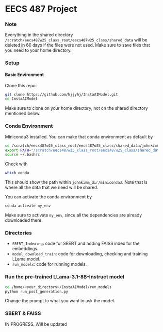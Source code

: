 # EECS 487 Project

### Note
Everything in the shared directory `/scratch/eecs487w25_class_root/eecs487w25_class/shared_data` will be deleted in 60 days if the files were not used.
Make sure to save files that you need to your home directory.

### Setup
#### Basic Environment
Clone this repo:
```sh
git clone https://github.com/hjjyhj/InstaAIModel.git
cd InstaAIModel
```
Make sure to clone on your home directory, not on the shared directory mentioned below.

### Conda Environment
Miniconda3 installed. You can make that conda environment as default by
```sh
cd /scratch/eecs487w25_class_root/eecs487w25_class/shared_data/johnkimm_dir/
export PATH="/scratch/eecs487w25_class_root/eecs487w25_class/shared_data/johnkimm_dir/miniconda3/bin:$PATH"
source ~/.bashrc
```
Check with 
```sh
which conda
```
This should show the path within `johnkimm_dir/miniconda3`.
Note that is where all the data that we need will be shared. 

You can activate the conda environment by 
```sh
conda activate my_env
```
Make sure to activate `my_env`, since all the dependencies are already downloaded there.

### Directories
- `SBERT_Indexing`: code for SBERT and adding FAISS index for the embeddings.
- `model_download_train`: code for downloading, checking and training LLama model.
- `run_models`: code for running models.

### Run the pre-trained LLama-3.1-8B-Instruct model
```sh
cd /home/<your_directory>/InstaAIModel/run_models
python run_post_generation.py
```
Change the prompt to what you want to ask the model.

### SBERT & FAISS
IN PROGRESS. Will be updated